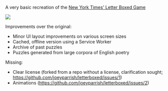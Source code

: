A very basic recreation of the [New York Times' Letter Boxed Game](https://www.nytimes.com/puzzles/letter-boxed)

![](src/assets/reference.png)

Improvements over the original:
  - Minor UI layout improvements on various screen sizes
  - Cached, offline version using a Service Worker
  - Archive of past puzzles
  - Puzzles generated from large corpora of English poetry

Missing:
  - Clear license (forked from a repo without a license, clarification sought; https://github.com/joeyparrish/letterboxed/issues/1)
  - Animations (https://github.com/joeyparrish/letterboxed/issues/2)
